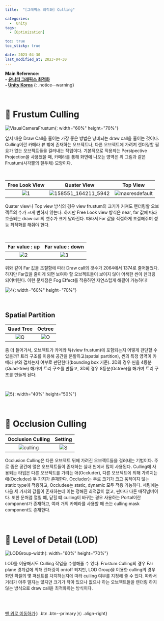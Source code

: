 ```yaml
---
title:  "[그래픽스 최적화] Culling" 

categories:
  -  Unity
tags:
  - [Optimization]

toc: true
toc_sticky: true

date: 2023-04-30
last_modified_at: 2023-04-30
---
```



**Main Reference: <br>- [유니티 그래픽스 최적화](https://product.kyobobook.co.kr/detail/S000001888125)<br>- [Unity Korea](https://www.youtube.com/watch?v=O0qliGO7Oes)**
{: .notice--warning}

<br>

# 🐳 Frustum Culling

![VisualCameraFrustum](https://user-images.githubusercontent.com/96368476/235331698-d31a1b44-9f0e-4a3f-b379-3af325815b94.png){: width="60%" height="70%"}

앞서 배운 Draw Call을 줄이는 가장 좋은 방법은 낭비되는 draw call을 줄이는 것이다. Culling이란 카메라 뷰 밖에 존재하는 오브젝트나, 다른 오브젝트에 가려져 렌더링할 필요가 없는 오브젝트들을 걸러내는 작업이다. 기본적으로 적용되는 Perstpective Projection을 사용했을 때, 카메라를 통해 화면에 나오는 영역은 위 그림과 같은 Frustum(사각뿔의 절두체) 모양이다. 

<br>

| Free Look View | Quater View | Top View |
|:-:|:-:|:-:|
|![1](https://user-images.githubusercontent.com/96368476/235332506-df7eee1d-c82d-4d4e-9062-c39a711a4972.jpg)| ![158551_164211_5942](https://user-images.githubusercontent.com/96368476/235332504-8ca9ae3a-3a8b-4afd-848d-4072b7b32fc5.jpg) | ![maxresdefault](https://user-images.githubusercontent.com/96368476/235332505-1bf36d42-9940-4e37-a4c9-858b9b8b26cd.jpg) |

Quater view나 Top view 방식의 경우 view frustum의 크기가 커져도 렌더링할 오브젝트의 수가 크게 변하지 않는다. 하지만 Free Look view 방식은 near, far 값에 따라 호출되는 draw call의 갯수가 크게 달라진다. 따라서 Far 값을 적절하게 조절해주며 성능 최적화를 해줘야 한다.

<br>

| Far value :  up | Far value : down |
|:-:|:-:|
|![2](https://user-images.githubusercontent.com/96368476/235332766-911ead53-032c-4e1e-9af2-1f73a9a4a700.png)| ![3](https://user-images.githubusercontent.com/96368476/235332769-273dc25c-346e-4aa1-92ce-0887e37a47f2.png) |  

위와 같이 Far 값을 조절함에 따라 Draw call의 갯수가 2064에서 1374로 줄어들었다. 하지만 Far값을 줄이게 되면 보여야 할 오브젝트들이 보이지 않아 어색한 씬이 렌더링 되어버린다. 이런 문제점은 Fog Effect를 적용하면 자연스럽게 해결이 가능하다! <br>

![4](https://user-images.githubusercontent.com/96368476/235332770-90f2bcbe-9e52-4c34-bc96-4f1702894146.png){: width="60%" height="70%"}


<br>


## Spatial Partition

| Quad Tree | Octree |
|:-:|:-:|
|![Q](https://user-images.githubusercontent.com/96368476/235331690-f847a880-1369-4ab3-8613-62cc9d469f66.png)| ![O](https://user-images.githubusercontent.com/96368476/235331692-2ee36e7e-f080-4a7d-9654-4e68daf5972f.png) |  

좀 더 들어가서, 오브젝트가 카메라 뷰(view frustum)에 포함되는지 어떻게 판단할 수 있을까? 트리 구조를 이용해 공간을 분할하고(spatial partition), 씬의 특정 영역이 카메라 뷰와 겹치는지 여부로 판단한다(bounding box 기준). 2D의 경우 씬을 4등분(Quad-tree) 해가며 트리 구조를 만들고, 3D의 경우 8등분(Octree)을 해가며 트리 구조를 만들게 된다.

<br>

![5](https://user-images.githubusercontent.com/96368476/235331695-0e997ad2-424b-44c3-80bd-08e2c216911b.png){: width="40%" height="50%"}



<br>



# 🐳 Occlusion Culling

| Occlusion Culling | Setting |
|:-:|:-:|
|![culling](https://user-images.githubusercontent.com/96368476/235337686-91414e67-d650-4497-a6a5-4bcc60585af5.jpeg)| ![S](https://user-images.githubusercontent.com/96368476/235337980-f8f22018-ea08-4cd0-a625-67d541f642b0.png) | 

Occlusion Culling은 다른 오브젝트 뒤에 가려진 오브젝트들을 걸러내는 기법이다. 주로 좁은 공간에 많은 오브젝트들이 존재하는 실내 씬에서 많이 사용된다. Culling에 사용되는 타입은 다른 오브젝트를 가리는 애(Occluder), 다른 오브젝트에 의해 가려지는 애(Occludee) 두 가지가 존재한다. Occluder는 주로 크기가 크고 움직이지 않는 static type에 적용하고, Occludee는 static, dynamic 모두 적용 가능하다. 세팅에는 다음 세 가지의 값들이 존재하는데 이는 정해진 최적값이 없고, 씬마다 다른 매직넘버이다. 또한 문처럼 열릴 떄, 닫힐 떄 culling이 바뀌는 경우 사용하는 Portal이란 component가 존재하고, 여러 개의 카메라를 사용할 때 쓰는 culling mask component도 존재한다.



<br>



# 🐳 Level of Detail (LOD)

![LODGroup-width](https://user-images.githubusercontent.com/96368476/235338163-a62cdc0d-afc3-45ab-a6f8-9f603bc7cab4.png){: width="60%" height="70%"}

LOD를 이용해서도 Culling 작업을 수행해줄 수 있다. Frustum Culling의 경우 Far plane 경계값에 의해 렌더링이 on/off 되지만, LOD Group을 이용한 culling의 경우 화면 픽셀의 몇 퍼센트를 차지하는지에 따라 culiing 여부를 지정해 줄 수 있다. 따라서 거리가 아주 멀지는 않지만 크기가 작아 있으나 없으나 하는 오브젝트들을 렌더링 하지 않는 방식으로 draw call을 최적화하는 방식이다.



<br>
<br>


[맨 위로 이동하기](#){: .btn .btn--primary }{: .align-right}